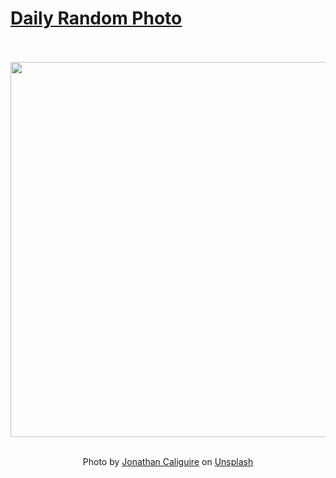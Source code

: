 # [Daily Random Photo](https://www.dailyrandomphoto.com/)

<div align="center">
  <br>
  <br>
  <a href="https://www.dailyrandomphoto.com/p/2025/2025-05-28/"><img src="https://images.unsplash.com/photo-1743630459079-ff40cb544dc1?crop=entropy&cs=tinysrgb&fit=max&fm=jpg&ixid=M3w3NzUwOHwwfDF8cmFuZG9tfHx8fHx8fHx8MTc0ODM5MzI0Mnw&ixlib=rb-4.1.0&q=80&w=1080" width="600px"></a>
  <br>
  <br>
  <p class="has-text-grey">Photo by <a href="https://unsplash.com/@joncaliguire?utm_source=Daily%20Random%20Photo&amp;utm_medium=referral" target="_blank" rel="noopener noreferrer">Jonathan Caliguire</a> on <a href="https://unsplash.com/photos/rippled-sand-creates-a-textured-pattern-yqtDT0irHoI?utm_source=Daily%20Random%20Photo&amp;utm_medium=referral" target="_blank" rel="noopener noreferrer">Unsplash</a></p>
</div>
